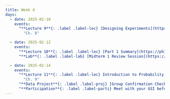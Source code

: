 ```yaml
---
title: Week 4
days:
  - date: 2025-02-10
    events:
      "**Lecture 9**{: .label .label-lec} [Designing Experiments](https://ph142-ucb.github.io/sp25/src/lec/l09-study-design_sp25.pdf)[(recording)](https://bcourses.berkeley.edu/courses/1540322/pages/lecture-09)":
        "Ch. 8"

  - date: 2025-02-12
    events:
      "**Lecture 10**{: .label .label-lec} [Part 1 Summary](https://ph142-ucb.github.io/sp25/src/lec/midterm-review_sp25.pdf)":
      "**Lab**{: .label .label-lab} [Midterm 1 Review Session](https://docs.google.com/presentation/d/1VlnwbftxTqG5N-nE9Byi-ejrnGjNdPUtx-rxugQhvfs/edit#slide=id.p)":

  - date: 2025-02-14
    events:
      "**Lecture 11**{: .label .label-lec} Introduction to Probability ": 
        "Ch. 9"
      "**Data Project**{: .label .label-proj} [Group Confirmation Checklist](https://ph142-ucb.github.io/sp25/data-proj/), [on Gradescope](https://www.gradescope.com/courses/931464/assignments/5717534) (Due 11:59 PM PST)":
      "**Participation**{: .label .label-parti} Meet with your GSI before submitting Data Project pt.I ":
---
```

